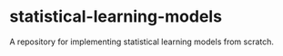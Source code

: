 # statistical-learning-models

A repository for implementing statistical learning models from scratch.
